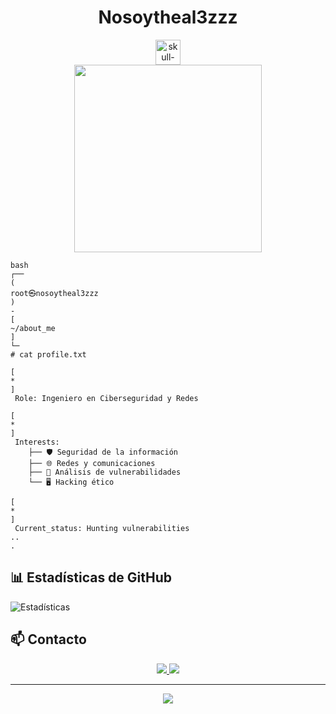 <h1 align="center">Nosoytheal3zzz</h1>

<div align="center">
  <img src="https://i.imgur.com/dWfqxux.png" height="40" alt="skull-divider"/>
</div>

<div align="center">
  <img src="https://media.giphy.com/media/l41lSxVZVzO1l4tDa/giphy.gif" width="300"/>
</div>

```
bash
┌──
(
root㉿nosoytheal3zzz
)
-
[
~/about_me
]
└─
# cat profile.txt

[
*
]
 Role: Ingeniero en Ciberseguridad y Redes

[
*
]
 Interests:
    ├── 🛡️ Seguridad de la información
    ├── 🌐 Redes y comunicaciones
    ├── 🔐 Análisis de vulnerabilidades
    └── 🖥️ Hacking ético

[
*
]
 Current_status: Hunting vulnerabilities
..
.
```


## 📊 Estadísticas de GitHub
![Estadísticas](https://github-readme-stats.vercel.app/api?username=Nosoytheal3zzz&show_icons=true&theme=dark)

## 📫 Contacto
<div align="center">
  <a href="TU_LINKEDIN">
    <img src="https://img.shields.io/badge/LinkedIn-0077B5?style=for-the-badge&logo=linkedin&logoColor=white"/>
  </a>
  <a href="mailto:TU_EMAIL">
    <img src="https://img.shields.io/badge/Email-D14836?style=for-the-badge&logo=gmail&logoColor=white"/>
  </a>
</div>

---
<div align="center">
  <img src="https://komarev.com/ghpvc/?username=Nosoytheal3zzz&color=blue&style=flat-square&label=Visitas+al+perfil"/>
</div>
